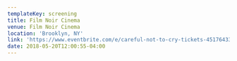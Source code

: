 ```yaml
---
templateKey: screening
title: Film Noir Cinema
venue: Film Noir Cinema
location: 'Brooklyn, NY'
link: 'https://www.eventbrite.com/e/careful-not-to-cry-tickets-45176433930?aff=es2'
date: 2018-05-20T12:00:55-04:00
---
```


